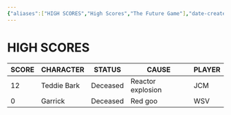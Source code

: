 ```yaml
---
{"aliases":["HIGH SCORES","High Scores","The Future Game"],"date-created":"2023-04-14T00:04","date-modified":"2024-01-09T07:30","dg-publish":true,"tags":["mosh","tfg"],"title":"HIGH SCORES","up":[["mothership"]],"dg-path":"mothership/TFG.md","permalink":"/mothership/tfg/","dgPassFrontmatter":true}
---
```



# HIGH SCORES

| SCORE | CHARACTER   | STATUS   | CAUSE             | PLAYER |
| ----- | ----------- | -------- | ----------------- | ------ |
| 12    | Teddie Bark | Deceased | Reactor explosion | JCM    |
| 0     | Garrick     | Deceased | Red goo           | WSV       |
